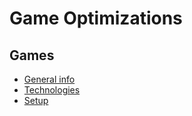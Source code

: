 # Game Optimizations
## Games
* [General info](#general-info)
* [Technologies](#technologies)
* [Setup](#setup)
